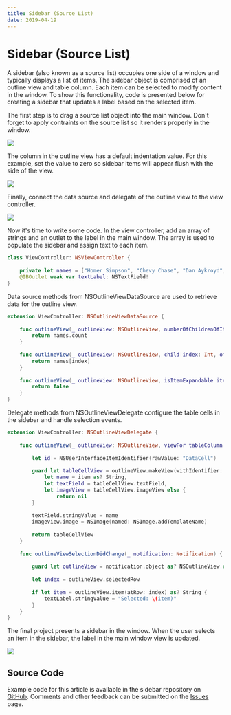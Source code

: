 ```yaml
---
title: Sidebar (Source List)
date: 2019-04-19
---
```


# Sidebar (Source List)

A sidebar (also known as a source list) occupies one side of a window and typically displays a list of items. The sidebar object is comprised of an outline view and table column. Each item can be selected to modify content in the window. To show this functionality, code is presented below for creating a sidebar that updates a label based on the selected item.

The first step is to drag a source list object into the main window. Don't forget to apply contraints on the source list so it renders properly in the window. 

<img src="assets/sidebar-1.png" class="img-small">

The column in the outline view has a default indentation value. For this example, set the value to zero so sidebar items will appear flush with the side of the view.

<img src="assets/sidebar-2.png" class="img-small">

Finally, connect the data source and delegate of the outline view to the view controller.

<img src="assets/sidebar-3.png" class="img-small">

Now it's time to write some code. In the view controller, add an array of strings and an outlet to the label in the main window. The array is used to populate the sidebar and assign text to each item.

```swift
class ViewController: NSViewController {
    
    private let names = ["Homer Simpson", "Chevy Chase", "Dan Aykroyd", "Bill Murray"]
    @IBOutlet weak var textLabel: NSTextField!
}
```

Data source methods from NSOutlineViewDataSource are used to retrieve data for the outline view.

```swift
extension ViewController: NSOutlineViewDataSource {
    
    func outlineView(_ outlineView: NSOutlineView, numberOfChildrenOfItem item: Any?) -> Int {
        return names.count
    }
    
    func outlineView(_ outlineView: NSOutlineView, child index: Int, ofItem item: Any?) -> Any {
        return names[index]
    }
    
    func outlineView(_ outlineView: NSOutlineView, isItemExpandable item: Any) -> Bool {
        return false
    }
}
```

Delegate methods from NSOutlineViewDelegate configure the table cells in the sidebar and handle selection events.

```swift
extension ViewController: NSOutlineViewDelegate {
    
    func outlineView(_ outlineView: NSOutlineView, viewFor tableColumn: NSTableColumn?, item: Any) -> NSView? {
        
        let id = NSUserInterfaceItemIdentifier(rawValue: "DataCell")
        
        guard let tableCellView = outlineView.makeView(withIdentifier: id, owner: self) as? NSTableCellView,
            let name = item as? String,
            let textField = tableCellView.textField,
            let imageView = tableCellView.imageView else {
                return nil
        }
        
        textField.stringValue = name
        imageView.image = NSImage(named: NSImage.addTemplateName)
        
        return tableCellView
    }
    
    func outlineViewSelectionDidChange(_ notification: Notification) {
        
        guard let outlineView = notification.object as? NSOutlineView else { return }
        
        let index = outlineView.selectedRow
        
        if let item = outlineView.item(atRow: index) as? String {
            textLabel.stringValue = "Selected: \(item)"
        }
    }
}
```

The final project presents a sidebar in the window. When the user selects an item in the sidebar, the label in the main window view is updated.

<img src="assets/sidebar-4.png" class="img-small">

## Source Code

Example code for this article is available in the sidebar repository on [GitHub][]. Comments and other feedback can be submitted on the [Issues][] page.

[GitHub]: https://github.com/wigging/swift-macos
[Issues]: https://github.com/wigging/swift-macos/issues
